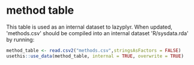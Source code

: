 
# method table

This table is used as an internal dataset to lazyplyr. When updated, 'methods.csv' should be compiled into an internal dataset 'R/sysdata.rda' by running:

``` r
method_table <- read.csv2("methods.csv",stringsAsFactors = FALSE)
usethis::use_data(method_table, internal = TRUE, overwrite = TRUE)
```

